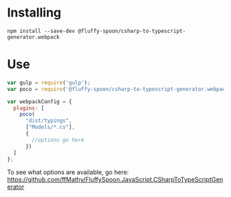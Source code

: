 # Installing
```shell
npm install --save-dev @fluffy-spoon/csharp-to-typescript-generator.webpack
```

# Use
```javascript
var gulp = require('gulp');
var poco = require('@fluffy-spoon/csharp-to-typescript-generator.webpack');

var webpackConfig = {
  plugins: [
    poco(
      "dist/typings",
      ["Models/*.cs"],
      {
        //options go here
      })
  ]
};
```

To see what options are available, go here: https://github.com/ffMathy/FluffySpoon.JavaScript.CSharpToTypeScriptGenerator
